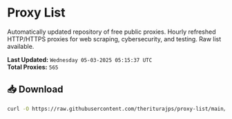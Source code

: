 # Proxy List

Automatically updated repository of free public proxies. Hourly refreshed HTTP/HTTPS proxies for web scraping, cybersecurity, and testing. Raw list available.

**Last Updated:** `Wednesday 05-03-2025 05:15:37 UTC`  
**Total Proxies:** `565`

## 📥 Download
```bash
curl -O https://raw.githubusercontent.com/theriturajps/proxy-list/main/proxies.txt
